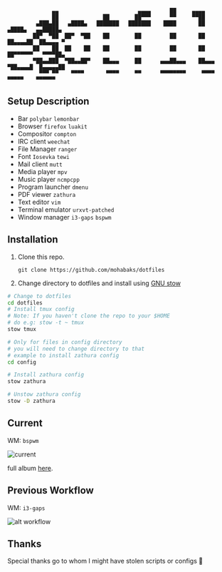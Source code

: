 ```
              ▄▄                         ▄▄▄▄      ██     ▄▄▄▄                         
              ██              ██        ██▀▀▀      ▀▀     ▀▀██                         
         ▄███▄██   ▄████▄   ███████   ███████    ████       ██       ▄████▄   ▄▄█████▄ 
        ██▀  ▀██  ██▀  ▀██    ██        ██         ██       ██      ██▄▄▄▄██  ██▄▄▄▄ ▀ 
        ██    ██  ██    ██    ██        ██         ██       ██      ██▀▀▀▀▀▀   ▀▀▀▀██▄ 
        ▀██▄▄███  ▀██▄▄██▀    ██▄▄▄     ██      ▄▄▄██▄▄▄    ██▄▄▄   ▀██▄▄▄▄█  █▄▄▄▄▄██ 
          ▀▀▀ ▀▀    ▀▀▀▀       ▀▀▀▀     ▀▀      ▀▀▀▀▀▀▀▀     ▀▀▀▀     ▀▀▀▀▀    ▀▀▀▀▀▀  
```

Setup Description
-----------------
* Bar `polybar` `lemonbar`
* Browser `firefox` `luakit`
* Compositor `compton`
* IRC client `weechat`
* File Manager `ranger`
* Font `Iosevka` `tewi`
* Mail client `mutt`
* Media player `mpv`
* Music player `ncmpcpp`
* Program launcher `dmenu`
* PDF viewer `zathura`
* Text editor `vim`
* Terminal emulator `urxvt-patched`
* Window manager `i3-gaps` `bspwm`

Installation
------------
1. Clone this repo.
   
   `git clone https://github.com/mohabaks/dotfiles`
2. Change directory to dotfiles and install using [GNU stow]
```bash
# Change to dotfiles
cd dotfiles
# Install tmux config
# Note: If you haven't clone the repo to your $HOME
# do e.g: stow -t ~ tmux
stow tmux

# Only for files in config directory
# you will need to change directory to that
# example to install zathura config 
cd config

# Install zathura config
stow zathura

# Unstow zathura config
stow -D zathura
```

Current
-------
WM: `bspwm`

![current](https://imgur.com/htkkc2b.png)

full album [here](https://imgur.com/a/IqWMW).

Previous Workflow
-----------------

WM: `i3-gaps`

![alt workflow](https://github.com/mohabaks/dotfiles/blob/master/workflow.gif)

Thanks
------
Special thanks go to whom I might have stolen scripts or configs :punch:

[GNU stow]: https://www.gnu.org/s/stow/manual/stow.html
